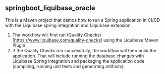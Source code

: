 ## springboot_liquibase_oracle
This is a Maven project that demos how to run a Spring application in CI/CD with the Liquibase spring integration and Liquibase extension.
1. The workflow will first run (Quality Checks)[https://www.liquibase.com/quality-checks] using the Liquibase Maven Plugin
2. If the Quality Checks run successfully, the workflow will then build the application.  That will include running the database changes with Liquibase Spring integration and packaging the application code (compiling, running unit tests and generating artifacts).
